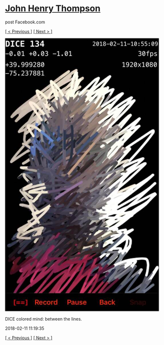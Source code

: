 # [John Henry Thompson](../README.md)
post Facebook.com

[[ < Previous ]](2018-02-13-1.md) [[ Next > ]](2018-02-10-1.md)

[![](../media/2018-02-11/Timeline-Photos-DICE-colored-mind-between-the-lines.jpg)](../README.md)

DICE colored mind: between the lines.

2018-02-11 11:19:35

[[ < Previous ]](2018-02-13-1.md) [[ Next > ]](2018-02-10-1.md)
